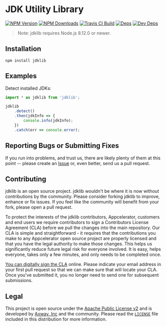# JDK Utility Library

[![NPM Version][npm-image]][npm-url]
[![NPM Downloads][downloads-image]][downloads-url]
[![Travis CI Build][travis-image]][travis-url]
[![Deps][david-image]][david-url]
[![Dev Deps][david-dev-image]][david-dev-url]

> Note: jdklib requires Node.js 8.12.0 or newer.

## Installation

    npm install jdklib

## Examples

Detect installed JDKs:

```javascript
import * as jdklib from 'jdklib';

jdklib
    .detect()
    .then(jdkInfo => {
        console.info(jdkInfo);
    })
    .catch(err => console.error);
```

## Reporting Bugs or Submitting Fixes

If you run into problems, and trust us, there are likely plenty of them at this
point -- please create an [Issue](https://github.com/appcelerator/jdklib/issues)
or, even better, send us a pull request.

## Contributing

jdklib is an open source project. jdklib wouldn't be where it is now without
contributions by the community. Please consider forking jdklib to improve,
enhance or fix issues. If you feel like the community will benefit from your
fork, please open a pull request.

To protect the interests of the jdklib contributors, Appcelerator, customers
and end users we require contributors to sign a Contributors License Agreement
(CLA) before we pull the changes into the main repository. Our CLA is simple and
straightforward - it requires that the contributions you make to any
Appcelerator open source project are properly licensed and that you have the
legal authority to make those changes. This helps us significantly reduce future
legal risk for everyone involved. It is easy, helps everyone, takes only a few
minutes, and only needs to be completed once.

[You can digitally sign the CLA](http://bit.ly/app_cla) online. Please indicate
your email address in your first pull request so that we can make sure that will
locate your CLA.  Once you've submitted it, you no longer need to send one for
subsequent submissions.

## Legal

This project is open source under the [Apache Public License v2][1] and is developed by
[Axway, Inc](http://www.axway.com/) and the community. Please read the [`LICENSE`][1] file included
in this distribution for more information.

[1]: https://github.com/appcelerator/androidlib/blob/master/LICENSE

[npm-image]: https://img.shields.io/npm/v/jdklib.svg
[npm-url]: https://npmjs.org/package/jdklib
[downloads-image]: https://img.shields.io/npm/dm/jdklib.svg
[downloads-url]: https://npmjs.org/package/jdklib
[travis-image]: https://img.shields.io/travis/appcelerator/jdklib.svg
[travis-url]: https://travis-ci.org/appcelerator/jdklib
[david-image]: https://img.shields.io/david/appcelerator/jdklib.svg
[david-url]: https://david-dm.org/appcelerator/jdklib
[david-dev-image]: https://img.shields.io/david/dev/appcelerator/jdklib.svg
[david-dev-url]: https://david-dm.org/appcelerator/jdklib#info=devDependencies
